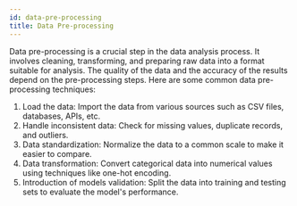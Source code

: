 ```yaml
---
id: data-pre-processing
title: Data Pre-processing
---
```


Data pre-processing is a crucial step in the data analysis process. It involves cleaning, transforming, and preparing raw data into a format suitable for analysis. The quality of the data and the accuracy of the results depend on the pre-processing steps. Here are some common data pre-processing techniques:

1. Load the data: Import the data from various sources such as CSV files, databases, APIs, etc.
2. Handle inconsistent data: Check for missing values, duplicate records, and outliers.
3. Data standardization: Normalize the data to a common scale to make it easier to compare.
4. Data transformation: Convert categorical data into numerical values using techniques like one-hot encoding.
5. Introduction of models validation: Split the data into training and testing sets to evaluate the model's performance.
